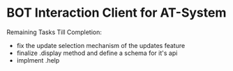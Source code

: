 # BOT Interaction Client for AT-System
Remaining Tasks Till Completion:
- fix the update selection mechanism of the updates feature
- finalize .display method and define a schema for it's api
- implment .help